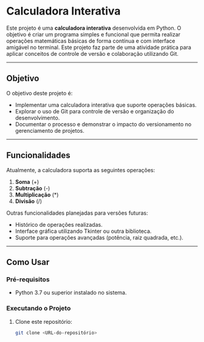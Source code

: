 # Calculadora Interativa

Este projeto é uma **calculadora interativa** desenvolvida em Python. O objetivo é criar um programa simples e funcional que permita realizar operações matemáticas básicas de forma contínua e com interface amigável no terminal. Este projeto faz parte de uma atividade prática para aplicar conceitos de controle de versão e colaboração utilizando Git.

---

## Objetivo

O objetivo deste projeto é:
- Implementar uma calculadora interativa que suporte operações básicas.
- Explorar o uso de Git para controle de versão e organização do desenvolvimento.
- Documentar o processo e demonstrar o impacto do versionamento no gerenciamento de projetos.

---

## Funcionalidades

Atualmente, a calculadora suporta as seguintes operações:
1. **Soma** (+)
2. **Subtração** (-)
3. **Multiplicação** (*)
4. **Divisão** (/)

Outras funcionalidades planejadas para versões futuras:
- Histórico de operações realizadas.
- Interface gráfica utilizando Tkinter ou outra biblioteca.
- Suporte para operações avançadas (potência, raiz quadrada, etc.).

---

## Como Usar

### Pré-requisitos
- Python 3.7 ou superior instalado no sistema.

### Executando o Projeto
1. Clone este repositório:
   ```bash
   git clone <URL-do-repositório>
